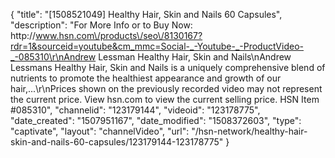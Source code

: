{
    "title": "[1508521049] Healthy Hair, Skin and Nails  60 Capsules",
    "description": "For More Info or to Buy Now: http:\/\/www.hsn.com\/products\/seo\/8130167?rdr=1&sourceid=youtube&cm_mmc=Social-_-Youtube-_-ProductVideo-_-085310\r\nAndrew Lessman Healthy Hair, Skin and Nails\nAndrew Lessmans Healthy Hair, Skin and Nails is a uniquely comprehensive blend of nutrients to promote the healthiest appearance and growth of our hair,...\r\nPrices shown on the previously recorded video may not represent the current price.  View hsn.com to view the current selling price. HSN Item #085310",
    "channelid": "123179144",
    "videoid": "123178775",
    "date_created": "1507951167",
    "date_modified": "1508372603",
    "type": "captivate",
    "layout": "channelVideo",
    "url": "\/hsn-network\/healthy-hair-skin-and-nails-60-capsules\/123179144-123178775"
}